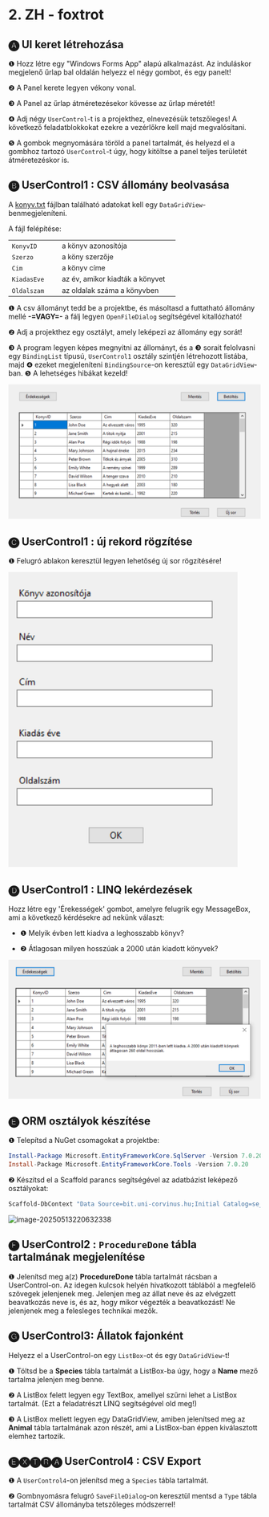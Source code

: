 # 2. ZH - foxtrot

## 🅐 UI keret létrehozása 

❶ Hozz létre egy "Windows Forms App" alapú alkalmazást. Az induláskor megjelenő űrlap bal oldalán helyezz el négy gombot, és egy panelt! 

❷ A Panel kerete legyen vékony vonal. 

❸ A Panel az űrlap átméretezésekor kövesse az űrlap méretét! 

❹ Adj négy `UserControl`-t is a projekthez, elnevezésük tetszőleges! A következő feladatblokkokat ezekre a vezérlőkre kell majd megvalósítani. 

❺ A gombok megnyomására töröld a panel tartalmát, és helyezd el a gombhoz tartozó `UserControl`-t úgy, hogy kitöltse a panel teljes területét átméretezéskor is. 

## 🅑 UserControl1 : CSV állomány beolvasása

A [konyv.txt](konyv.txt) fájlban található adatokat kell egy `DataGridView`-benmegjeleníteni. 

A fájl felépítése:

|                |                                 |      |
| -------------- | ------------------------------- | ---- |
| `KonyvID `     | a könyv azonosítója             |      |
| `Szerzo    `   | a köny szerzője                 |      |
| `Cim `         | a könyv címe                    |      |
| `KiadasEve `   | az év, amikor kiadták a könyvet |      |
| `Oldalszam   ` | az oldalak száma a könyvben     |      |

❶ A csv állományt tedd be a projektbe, és másoltasd a futtatható állomány mellé **-=VAGY=-** a fálj legyen `OpenFileDialog` segítségével kitallózható!

❷ Adj a projekthez egy osztályt, amely leképezi az állomány egy sorát!

❸ A program legyen képes megnyitni az állományt, és a  ❸ sorait felolvasni egy `BindingList` típusú, `UserControl1` osztály szintjén létrehozott listába, majd ❹ ezeket megjeleníteni `BindingSource`-on keresztül egy `DataGridView`-ban. 
❺ A lehetséges hibákat kezeld! 

![image1](image1.png)



## 🅒 UserControl1 : új rekord rögzítése

❶ Felugró ablakon keresztül legyen lehetőség új sor rögzítésére!

![image6](image6.png)



## 🅓 UserControl1 : LINQ lekérdezések

Hozz létre egy 'Érekességek' gombot, amelyre felugrik egy MessageBox, ami a következő kérdésekre ad nekünk választ:

- ❶ Melyik évben lett kiadva a leghosszabb könyv?

- ❷ Átlagosan milyen hosszúak a 2000 után kiadott könyvek?

![image7](image7.png)

## 🅔 ORM osztályok készítése

❶ Telepítsd a NuGet csomagokat a projektbe: 

```powershell
Install-Package Microsoft.EntityFrameworkCore.SqlServer -Version 7.0.20
Install-Package Microsoft.EntityFrameworkCore.Tools -Version 7.0.20
```

❷ Készítsd el a Scaffold parancs segítségével az adatbázist leképező osztályokat:

``` powershell
Scaffold-DbContext "Data Source=bit.uni-corvinus.hu;Initial Catalog=se_pets;Persist Security Info=True;User ID=hallgato;Password=Password123;TrustServerCertificate=true" Microsoft.EntityFrameworkCore.SqlServer -OutputDir PetsModels
```

![image-20250513220632338](image-20250513220632338.png)

## 🅕 UserControl2 : `ProcedureDone` tábla tartalmának megjelenítése

❶ Jelenítsd meg a(z) **ProcedureDone** tábla tartalmát rácsban a UserControl-on.  Az idegen kulcsok helyén hivatkozott táblából a megfelelő szövegek jelenjenek meg. Jelenjen meg az állat neve és az elvégzett beavatkozás neve is, és az, hogy mikor végezték a beavatkozást! Ne jelenjenek meg a felesleges technikai mezők. 

## 🅖 UserControl3: Állatok fajonként

Helyezz el a UserControl-on egy `ListBox`-ot és egy `DataGridView`-t!

❶ Töltsd be a **Species** tábla tartalmát a ListBox-ba úgy, hogy a **Name** mező tartalma jelenjen meg benne. 

❷ A ListBox felett legyen egy TextBox, amellyel szűrni lehet a ListBox tartalmát. (Ezt a feladatrészt LINQ segítségével old meg!) 

❸ A ListBox mellett legyen egy DataGridView, amiben jelenítsed meg az **Animal** tábla tartalmának azon részét, ami a ListBox-ban éppen kiválasztott elemhez tartozik. 

## 🅔🅧🅣🅡🅐 UserControl4 : CSV Export 

❶ A `UserControl4`-on jelenítsd meg a `Species` tábla tartalmát.

❷ Gombnyomásra felugró `SaveFileDialog`-on keresztül mentsd a `Type` tábla tartalmát CSV állományba tetszőleges módszerrel!
